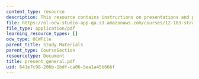 ```yaml
---
content_type: resource
description: This resource contains instructions on presentations and public speaking.
file: https://ol-ocw-studio-app-qa.s3.amazonaws.com/courses/12-103-strange-bedfellows-science-and-environmental-policy-fall-2005/641e7c98206b1bdfca065ea1a45b66bf_present_general.pdf
file_type: application/pdf
learning_resource_types: []
ocw_type: OCWFile
parent_title: Study Materials
parent_type: CourseSection
resourcetype: Document
title: present_general.pdf
uid: 641e7c98-206b-1bdf-ca06-5ea1a45b66bf
---
```


